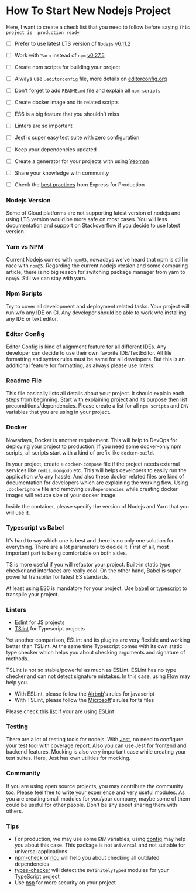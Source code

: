 # How To Start New Nodejs Project

Here, I want to create a check list that you need to follow before saying `This project is 
production ready`

- [ ] Prefer to use latest LTS version of `Nodejs` [v6.11.2][nodejs]
- [ ] Work with `Yarn` instead of `npm` [v0.27.5][yarn]
- [ ] Create npm scripts for building your project
- [ ] Always use `.editorconfig` file, more details on [editorconfig.org][editorconfig]
- [ ] Don't forget to add `README.md` file and explain all `npm scripts`
- [ ] Create docker image and its related scripts
- [ ] ES6 is a big feature that you shouldn't miss
- [ ] Linters are so important
- [ ] [Jest][jest] is super easy test suite with zero configuration
- [ ] Keep your dependencies updated 
- [ ] Create a generator for your projects with using [Yeoman][yeoman]
- [ ] Share your knowledge with community 
- [ ] Check the [best practices](https://expressjs.com/en/advanced/best-practice-security.html) 
from Express for Production 

    
### Nodejs Version

Some of Cloud platforms are not supporting latest version of nodejs and using LTS version would 
be more safe on most cases. You will less documentation and support on Stackoverflow if you decide
to use latest version.

### Yarn vs NPM

Current Nodejs comes with `npm@3`, nowadays we've heard that npm is still in race with `npm@5`. 
Regarding the current nodejs version and some comparing article, there is no big reason for 
switching package manager from yarn to `npm@5`. Still we can stay with yarn.

### Npm Scripts

Try to cover all development and deployment related tasks. Your project will run w/o any IDE on CI.
Any developer should be able to work w/o installing any IDE or text editor.

### Editor Config

Editor Config is kind of alignment feature for all different IDEs. Any developer can decide to 
use their own favorite IDE/TextEditor. All file formatting and syntax rules must be same for all 
developers. But this is an additional feature for formatting, as always please use linters. 

### Readme File

This file basically lists all details about your project. It should explain each steps from 
beginning. Start with explaining project and its purpose then list preconditions/dependencies.
Please create a list for all `npm scripts` and `ENV` variables that you are using in your project.

### Docker

Nowadays, Docker is another requirement. This will help to DevOps for deploying your project to 
production. If you need some docker-only npm scripts, all scripts start with a kind of prefix 
like `docker-build`.

In your project, create a `docker-compose` file if the project needs external services like 
`redis`, `mongodb` etc. This will helps developers to easily run the application w/o any hassle. 
And also these docker related files are kind of documentation for developers which are explaining
the working flow. Using `.dockerignore` file and removing `devDependencies` while creating docker
images will reduce size of your docker image.

Inside the container, please specify the version of Nodejs and Yarn that you will use it.

### Typescript vs Babel

It's hard to say which one is best and there is no only one solution for everything. There are a 
lot parameters to decide it. First of all, most important part is being comfortable on both sides.

TS is more useful if you will refactor your project. Built-in static type checker and interfaces 
are really cool. On the other hand, Babel is super powerful transpiler for latest ES standards.

At least using ES6 is mandatory for your project. Use [babel][babel] or [typescript][typescript] 
to transpile your project.

### Linters

- [Eslint][eslint] for JS projects
- [TSlint][tslint] for Typescript projects

Yet another comparison, ESLint and its plugins are very flexible and working better than TSLint. 
At the same time Typescript comes with its own static type checker which helps you about checking 
arguments and signature of methods. 

TSLint is not so stable/powerful as much as ESLint. ESLint has no type checker and can not detect
signature mistakes. In this case, using [Flow][flow] may help you.

- With ESLint, please follow the [Airbnb][npm-eslint-config-airbnb]'s rules for javascript
- With TSLint, please follow the [Microsoft][npm-tslint-microsoft-contrib]'s rules for ts files

Please check this [list](https://github.com/dustinspecker/awesome-eslint) if your are using ESLint

### Testing

There are a lot of testing tools for nodejs. With [Jest][jest], no need to configure your test 
tool with coverage report. Also you can use Jest for frontend and backend features. Mocking is 
also very important case while creating your test suites. Here, Jest has own utilities for mocking.

### Community

If you are using open source projects, you may contribute the community too. Please feel free to 
write your experience and very useful modules. As you are creating small modules for you/your 
company, maybe some of them could be useful for other people. Don't be shy about sharing them 
with others. 

### Tips

- For production, we may use some `ENV` variables, using [config][npm-config] may help you about
this case. This package is not `universal` and not suitable for universal applications
- [npm-check][npm-npm-check] or [ncu][npm-ncu] will help you about checking all outdated 
dependencies
- [types-checker][npm-types-checker] will detect the `DefinitelyTyped` modules for your TypeScript 
project
- Use [nsp][npm-nsp] for more security on your project


[nodejs]: https://nodejs.org/en/
[yarn]: https://yarnpkg.com/en/
[editorconfig]: http://editorconfig.org/
[eslint]: https://eslint.org/
[tslint]: https://palantir.github.io/tslint/
[babel]: https://babeljs.io/
[typescript]: https://www.typescriptlang.org/
[jest]: https://facebook.github.io/jest/
[flow]: https://flow.org/
[yeoman]: http://yeoman.io/
[npm-config]: https://www.npmjs.com/package/config
[npm-eslint-config-airbnb]: https://www.npmjs.com/package/eslint-config-airbnb
[npm-tslint-microsoft-contrib]: https://www.npmjs.com/package/tslint-microsoft-contrib
[npm-npm-check]: https://www.npmjs.com/package/npm-check
[npm-ncu]: https://www.npmjs.com/package/npm-check-updates
[npm-types-checker]: https://www.npmjs.com/package/types-checker
[npm-nsp]: https://www.npmjs.com/package/nsp
